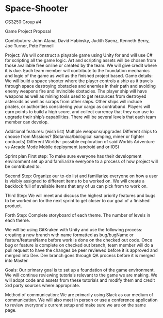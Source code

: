 # Space-Shooter
CS3250
Group #4 

Game Project Proposal

Contributors:
John Afana, David Habinsky, Judith Saenz, Kenneth Berry, Joe Turner, Pete Fennell

Project:	We will construct a playable game using Unity for and will use C# for scripting all the game logic. Art and scripting assets will be chosen from those available free online or created by the team. We will give credit where it is due. Each team member will contribute to the foundation mechanics and logic of the game as well as the finished project based.
Game details: We will build a space shooter where the player controls a ship as it travels through space destroying obstacles and enemies in their path and avoiding enemy weapons fire and invincible obstacles. The player ship will have weapons as well as mining tools used to get resources from destroyed asteroids as well as scraps from other ships. Other ships will include pirates, or authorities considering your cargo as contraband. Players will earn points to build a high score, and collect currency that they can use to upgrade their ship’s capabilities. There will be several levels that each team member can develop.

Additional features: (wish list)
Multiple weapons/upgrades
Different ships to choose from
Missions? (Botanica/biological samping, miner or fighter contracts)
Different Worlds- possible exploration of said Worlds
Adventure vs Arcade Mode 
Mobile deployment (android and or IOS)

Sprint plan
First step: To make sure everyone has their development environment set up and familiarize everyone to a process of how project will be contributed to.

Second Step: Organize our to-do list and familiarize everyone on how a user is visibly assigned to different items to be worked on. We will create a backlock full of available items that any of us can pick from to work on.

Third Step: We will meet and discuss the highest priority features and bugs to be worked on for the next sprint to get closer to our goal of a finished product.

Forth Step: Complete storyboard of each theme. The number of levels in each theme.

We will be using GitKraken with Unity and use the following process: creating a new branch with name formatted as bug/bugName or feature/featureName before work is done on the checked out code. Once bug or feature is complete on checked out branch, team member will do a pull request to have the changes be peer reviewed before it is approved and merged into Dev. Dev branch goes through QA process before it is merged into Master.

Goals: Our primary goal is to set up a foundation of the game environment.  We will continue reviewing tutorials relevant to the game we are making. We will adopt code and assets from these tutorials and modify them and credit 3rd party sources where appropriate.

Method of communication: We are primarily using Slack as our medium of communication. We will also meet in person or use a conference application to review everyone's current setup and make sure we are on the same page.
